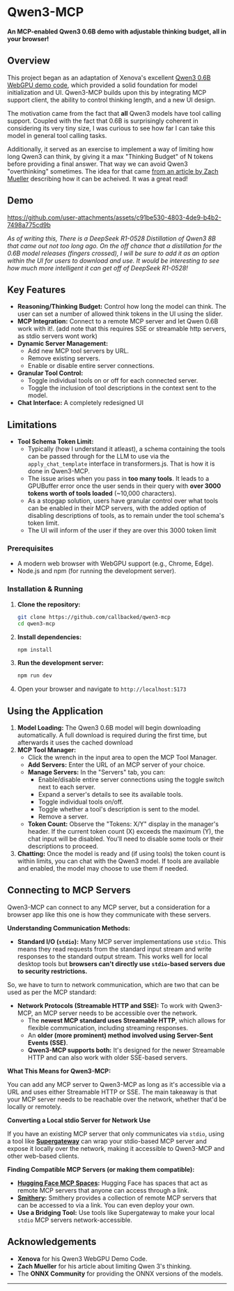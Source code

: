 # Qwen3-MCP

**An MCP-enabled Qwen3 0.6B demo with adjustable thinking budget, all in your browser!**

## Overview

This project began as an adaptation of Xenova's excellent [Qwen3 0.6B WebGPU demo code](https://github.com/huggingface/transformers.js-examples/tree/main/qwen3-webgpu), which provided a solid foundation for model initialization and UI. Qwen3-MCP builds upon this by integrating MCP support client, the ability to control thinking length, and a new UI design.


The motivation came from the fact that **all** Qwen3 models have tool calling support. Coupled with the fact that 0.6B is
surprisingly coherent in considering its very tiny size, I was curious to see how far I can take this model in general tool calling tasks.

Additionally, it served as an exercise to implement a way of limiting how long Qwen3 can think, by giving it a max "Thinking Budget" of N tokens before providing a final answer. That way we can avoid Qwen3 "overthinking" sometimes. The idea for that came [from an article by Zach Mueller](https://muellerzr.github.io/til/end_thinking.html) describing how it can be acheived. It was a great read!

## Demo


https://github.com/user-attachments/assets/c91be530-4803-4de9-b4b2-7498a775cd9b



*As of writing this, There is a DeepSeek R1-0528 Distillation of Qwen3 8B that came out not too long ago. On the off chance that a distillation for the 0.6B model releases (fingers crossed), I will be sure to add it as an option within the UI for users to download and use. It would be interesting to see how much more intelligent it can get off of DeepSeek R1-0528!*

## Key Features

*   **Reasoning/Thinking Budget:** Control how long the model can think. The user can set a number of allowed think tokens in the UI using the slider.
*   **MCP Integration:** Connect to a remote MCP server and let Qwen 0.6B work with it!. (add note that this requires SSE or streamable http servers, as stdio servers wont work)
*   **Dynamic Server Management:**
    *   Add new MCP tool servers by URL.
    *   Remove existing servers.
    *   Enable or disable entire server connections.
*   **Granular Tool Control:**
    *   Toggle individual tools on or off for each connected server.
    *   Toggle the inclusion of tool descriptions in the context sent to the model.
*   **Chat Interface:** A completely redesigned UI

## Limitations

*   **Tool Schema Token Limit:** 
    *   Typically (how I understand it atleast), a schema containing the tools can be passed through for the LLM to use via the ```apply_chat_template``` interface in transformers.js. That is how it is done in Qwen3-MCP.
    * The issue arises when you pass in **too many tools**. It leads to a GPUBuffer error once the user
    sends in their query with **over 3000 tokens worth of tools loaded** (~10,000 characters).
    * As a stopgap solution, users have granular control over what tools can be enabled in their MCP servers, with the added option of disabling descriptions of tools, as to remain under the tool schema's token limit.
    * The UI will inform of the user if they are over this 3000 token limit

### Prerequisites

*   A modern web browser with WebGPU support (e.g., Chrome, Edge).
*   Node.js and npm (for running the development server).

### Installation & Running

1.  **Clone the repository:**
    ```bash
    git clone https://github.com/callbacked/qwen3-mcp
    cd qwen3-mcp
    ```

2.  **Install dependencies:**
    ```bash
    npm install
    ```

3.  **Run the development server:**
    ```bash
    npm run dev
    ```

4.  Open your browser and navigate to `http://localhost:5173` 

## Using the Application

1.  **Model Loading:** The Qwen3 0.6B model will begin downloading automatically. A full download is required during the first time, but afterwards it uses the cached download 
2.  **MCP Tool Manager:**
    *   Click the wrench in the input area to open the MCP Tool Manager.
    *   **Add Servers:** Enter the URL of an MCP server of your choice.
    *   **Manage Servers:** In the "Servers" tab, you can:
        *   Enable/disable entire server connections using the toggle switch next to each server.
        *   Expand a server's details to see its available tools.
        *   Toggle individual tools on/off.
        *   Toggle whether a tool's description is sent to the model.
        *   Remove a server.
    *   **Token Count:** Observe the "Tokens: X/Y" display in the manager's header. If the current token count (X) exceeds the maximum (Y), the chat input will be disabled. You'll need to disable some tools or their descriptions to proceed.
3.  **Chatting:** Once the model is ready and (if using tools) the token count is within limits, you can chat with the Qwen3 model. If tools are available and enabled, the model may choose to use them if needed.

## Connecting to MCP Servers

Qwen3-MCP can connect to any MCP server, but a consideration for a browser app like this one is how they communicate with these servers.

**Understanding Communication Methods:**

*   **Standard I/O (`stdio`):** Many MCP server implementations use `stdio`. This means they read requests from the standard input stream and write responses to the standard output stream. This works well for local desktop tools but **browsers can't directly use `stdio`-based servers due to security restrictions.** 

So, we have to turn to network communication, which are two that can be used as per the MCP standard:

*   **Network Protocols (Streamable HTTP and SSE):** To work with Qwen3-MCP, an MCP server needs to be accessible over the network.
    *   The **newest MCP standard uses Streamable HTTP**, which allows for flexible communication, including streaming responses.
    *   An **older (more prominent) method involved using Server-Sent Events (SSE)**.
    *   **Qwen3-MCP supports both:** It's designed for the newer Streamable HTTP and can also work with older SSE-based servers.

**What This Means for Qwen3-MCP:**

You can add any MCP server to Qwen3-MCP as long as it's accessible via a URL and uses either Streamable HTTP or SSE. The main takeaway is that your MCP server needs to be reachable over the network, whether that'd be locally or remotely.

**Converting a Local stdio Server for Network Use**

If you have an existing MCP server that only communicates via `stdio`, using a tool like **[Supergateway](https://github.com/supercorp-ai/supergateway)** can wrap your stdio-based MCP server and expose it locally over the network, making it accessible to Qwen3-MCP and other web-based clients. 

**Finding Compatible MCP Servers (or making them compatible):**

*   **[Hugging Face MCP Spaces](https://huggingface.co/spaces?filter=mcp-server):** Hugging Face has spaces that act as remote MCP servers that anyone can access through a link.
*   **[Smithery](https://smithery.ai):** Smithery provides a collection of remote MCP servers that can be accessed to via a link. You can even deploy your own.
*   **Use a Bridging Tool:** Use tools like Supergateway to make your local `stdio` MCP servers network-accessible. 

## Acknowledgements

*   **Xenova** for his Qwen3 WebGPU Demo Code.
*   **Zach Mueller** for his article about limiting Qwen 3's thinking.
*   The **ONNX Community** for providing the ONNX versions of the models.


---


